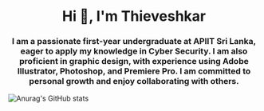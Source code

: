 <h1 align="center">Hi 👋, I'm Thieveshkar</h1>
<h3 align="center">I am a passionate first-year undergraduate at APlIT Sri Lanka, eager to apply my knowledge in Cyber Security. I am also proficient in graphic design, with experience using Adobe Illustrator, Photoshop, and Premiere Pro. I am committed to personal growth and enjoy collaborating with others.</h3>

![Anurag's GitHub stats](https://github-readme-stats.vercel.app/api?username=anuraghazra&show_icons=true&theme=radical)

<!--
**thieveshkar/thieveshkar** is a ✨ _special_ ✨ repository because its `README.md` (this file) appears on your GitHub profile.

Here are some ideas to get you started:

- 🔭 I’m currently working on ...
- 🌱 I’m currently learning ...
- 👯 I’m looking to collaborate on ...
- 🤔 I’m looking for help with ...
- 💬 Ask me about ...
- 📫 How to reach me: ...
- 😄 Pronouns: ...
- ⚡ Fun fact: ...
-->
